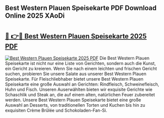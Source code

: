 ## Best Western Plauen Speisekarte PDF Download Online 2025 XAoDi

# <h2><a href="http://gcb54u.nevu.top/?p=Best+Western+Plauen+Speisekarte">🔗 👉🔴 Best Western Plauen Speisekarte 2025 PDF</a></h2>

[![Best Western Plauen Speisekarte 2025 PDF](https://i.imgur.com/dBaPXMq.png)](http://gcb54u.nevu.top/?p=Best+Western+Plauen+Speisekarte)
Die Best Western Plauen Speisekarte ist nicht nur eine Liste von Gerichten, sondern auch die Kunst, ein Gericht zu kreieren. Wenn Sie nach einem leichten und frischen Gericht suchen, probieren Sie unsere Salate aus unserer Best Western Plauen Speisekarte. Für Fleischliebhaber bietet unsere Best Western Plauen Speisekarte eine große Auswahl an Gerichten: Rindfleisch, Schweinefleisch, Huhn und Fisch. Unseren Auserwählten bieten wir exquisite Gerichte wie Schaschlik und Steak an, die auf einem alten, natürlichen Feuer zubereitet werden. Unsere Best Western Plauen Speisekarte bietet eine große Auswahl an Desserts, von traditionellen Torten und Kuchen bis hin zu exquisiten Crème Brûlée und Schokoladen-Fan-Si.
